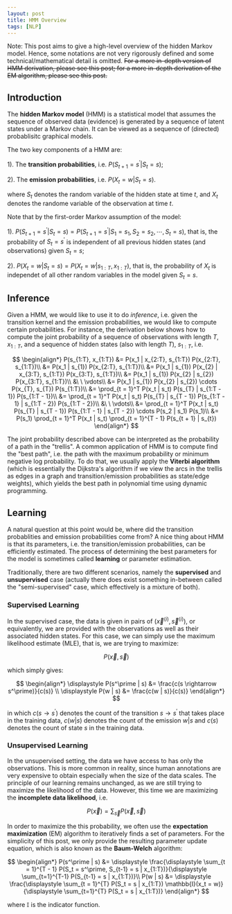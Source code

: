 ```yaml
---
layout: post
title: HMM Overview
tags: [NLP]
---
```


Note: This post aims to give a high-level overview of the hidden Markov model. Hence, some notations are not very rigorously defined and some technical/mathematical detail is omitted. <s>For a more in-depth version of HMM derivation, please see this post; for a more in-depth derivation of the EM algorithm, please see this post.</s>

## Introduction

The **hidden Markov model** (HMM) is a statistical model that assumes the sequence of observed data (evidence) is generated by a sequence of latent states under a Markov chain. It can be viewed as a sequence of (directed) probablisitc graphical models.

The two key components of a HMM are:

1). The **transition probabilities**, i.e. $P(S_{t+1} = s^\prime | S_{t} = s)$;

2). The **emission probabilities**, i.e. $P(X_{t} = w | S_{t} = s)$.

where $S_t$ denotes the random variable of the hidden state at time $t$, and $X_t$ denotes the randome variable of the observation at time $t$.

Note that by the first-order Markov assumption of the model:

1). $P(S_{t+1} = s^\prime | S_{t} = s) = P(S_{t+1} = s^\prime | S_{1} = s_{1}, S_{2} = s_{2}, \cdots, S_{t} = s)$, that is, the probability of $S_t = s^\prime$ is independent of all previous hidden states (and observations) given $S_{t} = s$;

2). $P(X_{t} = w | S_{t} = s) = P(X_{t} = w | s_{1:T}, x_{1:T})$, that is, the probability of $X_t$ is independet of all other random variables in the model given $S_t = s$.

## Inference

Given a HMM, we would like to use it to do *inference*, i.e. given the transition kernel and the emission probabilities, we would like to compute certain probabilities. For instance, the derivation below shows how to compute the joint probability of a sequence of observations with length $T$, $x_{1:T}$, and a sequence of hidden states (also with length $T$), $s_{1:T}$, i.e.

$$
\begin{align*}
P(s_{1:T}, x_{1:T}) &= P(x_1 | x_{2:T}, s_{1:T}) P(x_{2:T}, s_{1:T})\\
&= P(x_1 | s_{1}) P(x_{2:T}, s_{1:T})\\
&= P(x_1 | s_{1}) P(x_{2} | x_{3:T}, s_{1:T}) P(x_{3:T}, s_{1:T})\\
&= P(x_1 | s_{1}) P(x_{2} | s_{2}) P(x_{3:T}, s_{1:T})\\
&\ \ \vdots\\
&= P(x_1 | s_{1}) P(x_{2} | s_{2}) \cdots P(x_{T}, s_{T}) P(s_{1:T})\\
&= \prod_{t = 1}^T P(x_t | s_t) P(s_{T} | s_{1:T - 1}) P(s_{1:T - 1})\\
&= \prod_{t = 1}^T P(x_t | s_t) P(s_{T} | s_{T - 1}) P(s_{1:T - 1} | s_{1:T - 2}) P(s_{1:T - 2})\\
&\ \ \vdots\\
&= \prod_{t = 1}^T P(x_t | s_t) P(s_{T} | s_{T - 1}) P(s_{1:T - 1} | s_{T - 2}) \cdots P(s_2 | s_1) P(s_1)\\
&= P(s_1) \prod_{t = 1}^T P(x_t | s_t) \prod_{t = 1}^{T - 1} P(s_{t + 1} | s_{t})
\end{align*}
$$

The joint probability described above can be interpreted as the probability of a path in the "trellis". A common application of HMM is to compute find the "best path", i.e. the path with the maximum probability or minimum negative log probability. To do that, we usually apply the **Viterbi algorithm** (which is essentially the Dijkstra's algorithm if we view the arcs in the trellis as edges in a graph and transition/emission probabilities as state/edge weights), which yields the best path in polynomial time using dynamic programming.

## Learning

A natural question at this point would be, where did the transition probablities and emission probabilities come from? A nice thing about HMM is that its parameters, i.e. the transition/emission probabilities, can be efficiently estimated. The process of determining the best parameters for the model is sometimes called **learning** or parameter estimation.

Traditionally, there are two different scenarios, namely the **supervised** and **unsupervised** case (actually there does exist something in-between called the "semi-supervised" case, which effectively is a mixture of both).

### Supervised Learning

In the supervised case, the data is given in pairs of $(\vec{x}^{(i)}, \vec{s}^{(i)})$, or equivalently, we are provided with the observations as well as their associated hidden states. For this case, we can simply use the maximum likelihood estimate (MLE), that is, we are trying to maximize:

$$
P(\vec{x}, \vec{s})
$$

which simply gives:

$$
\begin{align*}
\displaystyle P(s^\prime | s) &= \frac{c(s \rightarrow s^\prime)}{c(s)} \\
\displaystyle P(w | s) &= \frac{c(w | s)}{c(s)}
\end{align*}
$$

in which $c(s \rightarrow s^\prime)$ denotes the count of the transition $s \rightarrow s^\prime$ that takes place in the training data, $c(w | s)$ denotes the count of the emission $w | s$ and $c(s)$ denotes the count of state $s$ in the training data.

### Unsupervised Learning

In the unsupervised setting, the data we have access to has only the observations. This is more common in reality, since human annotations are very expensive to obtain especially when the size of the data scales. The principle of our learning remains unchanged, as we are still trying to maximize the likelihood of the data. However, this time we are maximizing the **incomplete data likelihood**, i.e.

$$P(\vec{x}) = \sum_{\vec{s}} P(\vec{x}, \vec{s})$$

In order to maximize the this probability, we often use the **expectation maximization** (EM) algorithm to iteratively finds a set of parameters. For the simplicity of this post, we only provide the resulting parameter update equation, which is also known as the **Baum-Welch** algorithm:

$$
\begin{align*}
    P(s^\prime | s) &= \displaystyle \frac{\displaystyle \sum_{t = 1}^{T - 1} P(S_t = s^\prime, S_{t-1} = s | x_{1:T})}{\displaystyle \sum_{t=1}^{T-1} P(S_{t-1} = s | x_{1:T})}\\
    P(w | s) &= \displaystyle \frac{\displaystyle \sum_{t = 1}^{T} P(S_t = s | x_{1:T}) \mathbb{I}(x_t = w)}{\displaystyle \sum_{t=1}^{T} P(S_t = s | x_{1:T})}
\end{align*}
$$

where $\mathbb{I}$ is the indicator function.
